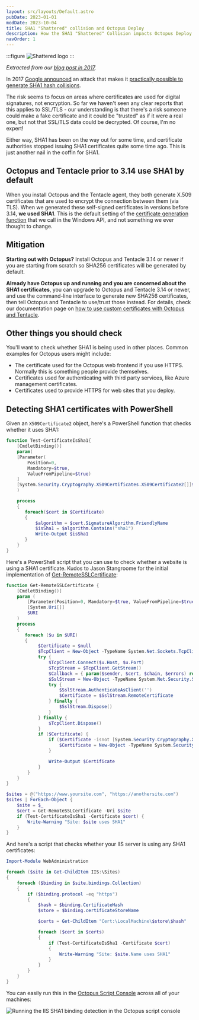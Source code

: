 ```yaml
---
layout: src/layouts/Default.astro
pubDate: 2023-01-01
modDate: 2023-10-04
title: SHA1 "Shattered" collision and Octopus Deploy
description: How the SHA1 "Shattered" Collision impacts Octopus Deploy
navOrder: 1
---
```


:::figure
![Shattered logo](/docs/img/security/cve/shattered-logo.png)
:::

_Extracted from our [blog post in 2017](https://octopus.com/blog/shattered)._

In 2017 [Google announced](https://security.googleblog.com/2017/02/announcing-first-sha1-collision.html) an attack that makes it [practically possible to generate SHA1 hash collisions](http://shattered.io/).

The risk seems to focus on areas where certificates are used for digital signatures, not encryption. So far we haven't seen any clear reports that this applies to SSL/TLS - our understanding is that there's a risk someone could make a fake certificate and it could be "trusted" as if it were a real one, but not that SSL/TLS data could be decrypted. Of course, I'm no expert!

Either way, SHA1 has been on the way out for some time, and certificate authorities stopped issuing SHA1 certificates quite some time ago. This is just another nail in the coffin for SHA1.

## Octopus and Tentacle prior to 3.14 use SHA1 by default

When you install Octopus and the Tentacle agent, they both generate X.509 certificates that are used to encrypt the connection between them (via TLS). When we generated these self-signed certificates in versions before 3.14, **we used SHA1**. This is the default setting of the [certificate generation function](https://msdn.microsoft.com/en-us/library/windows/desktop/aa376039(v=vs.85).aspx) that we call in the Windows API, and not something we ever thought to change.

## Mitigation

**Starting out with Octopus?** Install Octopus and Tentacle 3.14 or newer if you are starting from scratch so SHA256 certificates will be generated by default.

**Already have Octopus up and running and you are concerned about the SHA1 certificates**, you can upgrade to Octopus and Tentacle 3.14 or newer, and use the command-line interface to generate new SHA256 certificates, then tell Octopus and Tentacle to use/trust those instead. For details, check our documentation page on [how to use custom certificates with Octopus and Tentacle](/docs/security/octopus-tentacle-communication/custom-certificates-with-octopus-server-and-tentacle).

## Other things you should check

You'll want to check whether SHA1 is being used in other places. Common examples for Octopus users might include:

- The certificate used for the Octopus web frontend if you use HTTPS. Normally this is something people provide themselves.
- Certificates used for authenticating with third party services, like Azure management certificates.
- Certificates used to provide HTTPS for web sites that you deploy.

## Detecting SHA1 certificates with PowerShell

Given an `X509Certificate2` object, here's a PowerShell function that checks whether it uses SHA1:

```powershell
function Test-CertificateIsSha1{
    [CmdletBinding()]
    param(  
    [Parameter(
        Position=0,
        Mandatory=$true,
        ValueFromPipeline=$true)
    ]
    [System.Security.Cryptography.X509Certificates.X509Certificate2[]]$Certificate
    )

    process
    {
       foreach($cert in $Certificate)
       {
           $algorithm = $cert.SignatureAlgorithm.FriendlyName
           $isSha1 = $algorithm.Contains("sha1")
           Write-Output $isSha1
       }
    }
}
```

Here's a PowerShell script that you can use to check whether a website is using a SHA1 certificate. Kudos to Jason Stangroome for the initial implementation of [Get-RemoteSSLCertificate](https://gist.github.com/jstangroome/5945820):

```powershell
function Get-RemoteSSLCertificate {
    [CmdletBinding()]
    param (
        [Parameter(Position=0, Mandatory=$true, ValueFromPipeline=$true)]
        [System.Uri[]]
        $URI
    )
    process
    {
       foreach ($u in $URI)
       {
            $Certificate = $null
            $TcpClient = New-Object -TypeName System.Net.Sockets.TcpClient
            try {
                $TcpClient.Connect($u.Host, $u.Port)
                $TcpStream = $TcpClient.GetStream()
                $Callback = { param($sender, $cert, $chain, $errors) return $true }
                $SslStream = New-Object -TypeName System.Net.Security.SslStream -ArgumentList @($TcpStream, $true, $Callback)
                try {
                    $SslStream.AuthenticateAsClient('')
                    $Certificate = $SslStream.RemoteCertificate
                } finally {
                    $SslStream.Dispose()
                }
            } finally {
                $TcpClient.Dispose()
            }
            if ($Certificate) {
                if ($Certificate -isnot [System.Security.Cryptography.X509Certificates.X509Certificate2]) {
                    $Certificate = New-Object -TypeName System.Security.Cryptography.X509Certificates.X509Certificate2 -ArgumentList $Certificate
                }

                Write-Output $Certificate
            }
        }
    }
}

$sites = @("https://www.yoursite.com", "https://anothersite.com")
$sites | ForEach-Object {
    $site = $_
    $cert = Get-RemoteSSLCertificate -Uri $site
    if (Test-CertificateIsSha1 -Certificate $cert) {
        Write-Warning "Site: $site uses SHA1"
    }
}
```

And here's a script that checks whether your IIS server is using any SHA1 certificates:

```powershell
Import-Module WebAdministration

foreach ($site in Get-ChildItem IIS:\Sites)
{
    foreach ($binding in $site.bindings.Collection)
    {
        if ($binding.protocol -eq "https")
        {
            $hash = $binding.CertificateHash
            $store = $binding.certificateStoreName

            $certs = Get-ChildItem "Cert:\LocalMachine\$store\$hash"

            foreach ($cert in $certs)
            {
                if (Test-CertificateIsSha1 -Certificate $cert)
                {
                    Write-Warning "Site: $site.Name uses SHA1"
                }
            }
        }
    }
}
```

You can easily run this in the [Octopus Script Console](/docs/administration/managing-infrastructure/script-console) across all of your machines:

![Running the IIS SHA1 binding detection in the Octopus script console](/docs/img/security/cve/shattered-console.png)
